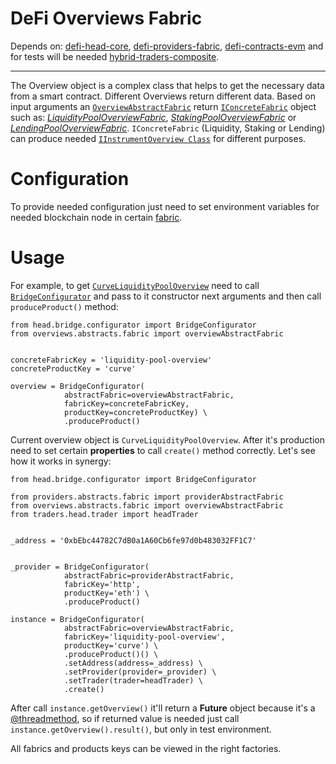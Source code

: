 # DeFi Overviews Fabric

Depends on: [defi-head-core](https://github.com/e183b796621afbf902067460/defi-head-core), [defi-providers-fabric](https://github.com/e183b796621afbf902067460/defi-providers-fabric), [defi-contracts-evm](https://github.com/e183b796621afbf902067460/defi-contracts-evm) and for tests will be needed [hybrid-traders-composite](https://github.com/e183b796621afbf902067460/hybrid-traders-composite).

---
The Overview object is a complex class that helps to get the necessary data from a smart contract. Different Overviews return different data. Based on input arguments an [`OverviewAbstractFabric`](https://github.com/e183b796621afbf902067460/defi-overviews-fabric/blob/master/overviews/abstracts/fabric.py) return [`IConcreteFabric`](https://github.com/e183b796621afbf902067460/defi-head-core/blob/master/head/interfaces/fabrics/interface.py) object such as: [*LiquidityPoolOverviewFabric*](https://github.com/e183b796621afbf902067460/defi-overviews-fabric/blob/master/overviews/fabrics/liquidityPool/fabric.py), [*StakingPoolOverviewFabric*](https://github.com/e183b796621afbf902067460/defi-overviews-fabric/blob/master/overviews/fabrics/stakingPool/fabric.py) or  [*LendingPoolOverviewFabric*](https://github.com/e183b796621afbf902067460/defi-overviews-fabric/blob/master/overviews/fabrics/lendingPool/fabric.py).
`IConcreteFabric` (Liquidity, Staking or Lending) can produce needed [`IInstrumentOverview Class`](https://github.com/e183b796621afbf902067460/defi-head-core/blob/master/head/interfaces/overview/builder.py) for different purposes.

# Configuration
To provide needed configuration just need to set environment variables for needed blockchain node in certain [fabric](https://github.com/e183b796621afbf902067460/defi-providers-fabric/tree/master/providers/fabrics).

# Usage
For example, to get [`CurveLiquidityPoolOverview`](https://github.com/e183b796621afbf902067460/defi-overviews-fabric/blob/master/overviews/protocols/curve/overview.py) need to call [`BridgeConfigurator`](https://github.com/e183b796621afbf902067460/defi-head-core/blob/master/head/bridge/configurator.py) and pass to it constructor next arguments and then call `produceProduct()` method:
```
from head.bridge.configurator import BridgeConfigurator
from overviews.abstracts.fabric import overviewAbstractFabric   


concreteFabricKey = 'liquidity-pool-overview'
concreteProductKey = 'curve'

overview = BridgeConfigurator(
            abstractFabric=overviewAbstractFabric,
            fabricKey=concreteFabricKey,
            productKey=concreteProductKey) \
            .produceProduct()
```

Current overview object is `CurveLiquidityPoolOverview`. After it's production need to set certain __properties__ to call `create()` method correctly. Let's see how it works in synergy:
```
from head.bridge.configurator import BridgeConfigurator

from providers.abstracts.fabric import providerAbstractFabric
from overviews.abstracts.fabric import overviewAbstractFabric
from traders.head.trader import headTrader


_address = '0xbEbc44782C7dB0a1A60Cb6fe97d0b483032FF1C7'


_provider = BridgeConfigurator(
            abstractFabric=providerAbstractFabric,
            fabricKey='http',
            productKey='eth') \
            .produceProduct()
            
instance = BridgeConfigurator(
            abstractFabric=overviewAbstractFabric,
            fabricKey='liquidity-pool-overview',
            productKey='curve') \
            .produceProduct()() \
            .setAddress(address=_address) \
            .setProvider(provider=_provider) \
            .setTrader(trader=headTrader) \
            .create()
```
After call `instance.getOverview()` it'll return a __Future__ object because it's a [@threadmethod](https://github.com/e183b796621afbf902067460/defi-head-core/blob/master/head/decorators/threadmethod.py), so if returned value is needed just call `instance.getOverview().result()`, but only in test environment.

All fabrics and products keys can be viewed in the right factories.

